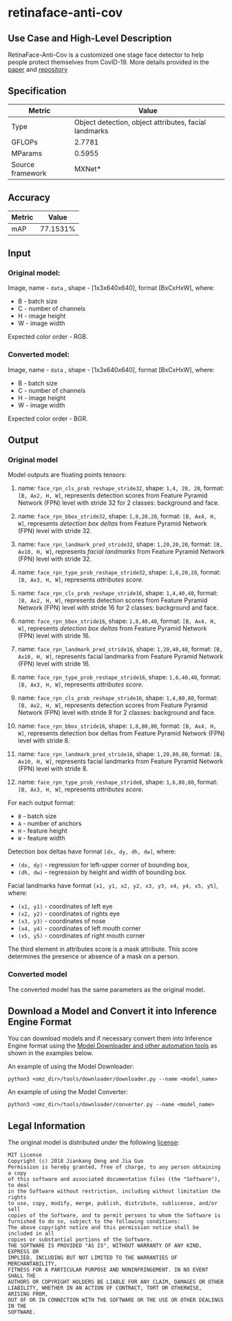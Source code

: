 # retinaface-anti-cov

## Use Case and High-Level Description
RetinaFace-Anti-Cov is a customized one stage face detector to help people protect themselves from CovID-19. More details provided in the [paper](https://arxiv.org/abs/1905.00641) and [repository](https://github.com/deepinsight/insightface/tree/master/detection/RetinaFaceAntiCov)

## Specification

| Metric                                                        | Value                                                |
|---------------------------------------------------------------|------------------------------------------------------|
| Type                                                          | Object detection, object attributes, facial landmarks|
| GFLOPs                                                        | 2.7781                                               |
| MParams                                                       | 0.5955                                               |
| Source framework                                              | MXNet\*                                              |

## Accuracy

| Metric | Value |
| ------ | ----- |
| mAP | 77.1531%|

## Input

### Original model:
Image, name - `data` , shape - [1x3x640x640], format [BxCxHxW], where:

- B - batch size
- C - number of channels
- H - image height
- W - image width

Expected color order - RGB.

### Converted model:
Image, name - `data` , shape - [1x3x640x640], format [BxCxHxW], where:

- B - batch size
- C - number of channels
- H - image height
- W - image width

Expected color order - BGR.

## Output

### Original model
Model outputs are floating points tensors:
1. name: `face_rpn_cls_prob_reshape_stride32`, shape: `1,4, 20, 20`, format: `[B, Ax2, H, W]`, represents detection scores from Feature Pyramid Network (FPN) level with stride 32 for 2 classes: background and face.

2. name: `face_rpn_bbox_stride32`,  shape: `1,8,20,20`, format: `[B, Ax4, H, W]`, represents *detection box deltas* from Feature Pyramid Network (FPN) level with stride 32.

3. name: `face_rpn_landmark_pred_stride32`, shape: `1,20,20,20`, format: `[B, Ax10, H, W]`, represents *facial landmarks* from Feature Pyramid Network (FPN) level with stride 32.

4. name: `face_rpn_type_prob_reshape_stride32`, shape: `1,6,20,20`, format: `[B, Ax3, H, W]`, represents *attributes score*.

5. name: `face_rpn_cls_prob_reshape_stride16`, shape: `1,4,40,40`, format: `[B, Ax2, H, W]`, represents detection scores from Feature Pyramid Network (FPN) level with stride 16 for 2 classes: background and face.

6. name: `face_rpn_bbox_stride16`,  shape: `1,8,40,40`, format: `[B, Ax4, H, W]`, represents *detection box deltas* from Feature Pyramid Network (FPN) level with stride 16.

7. name: `face_rpn_landmark_pred_stride16`, shape: `1,20,40,40`, format: `[B, Ax10, H, W]`, represents facial landmarks from Feature Pyramid Network (FPN) level with stride 16.

8. name: `face_rpn_type_prob_reshape_stride16`, shape: `1,6,40,40`, format: `[B, Ax3, H, W]`, represents *attributes score*.

9. name: `face_rpn_cls_prob_reshape_stride16`, shape: `1,4,80,80`, format: `[B, Ax2, H, W]`, represents detection scores from Feature Pyramid Network (FPN) level with stride 8 for 2 classes: background and face.

10. name: `face_rpn_bbox_stride16`,  shape: `1,8,80,80`, format: `[B, Ax4, H, W]`, represents detection box deltas from Feature Pyramid Network (FPN) level with stride 8.

11. name: `face_rpn_landmark_pred_stride16`, shape: `1,20,80,80`, format: `[B, Ax10, H, W]`, represents facial landmarks from Feature Pyramid Network (FPN) level with stride 8.

12. name: `face_rpn_type_prob_reshape_stride8`, shape: `1,6,80,80`, format: `[B, Ax3, H, W]`, represents *attributes score*.

For each output format:
- `B` - batch size
- `A` - number of anchors
- `H` - feature height
- `W` - feature width

Detection box deltas have format `[dx, dy, dh, dw]`, where:
- `(dx, dy)` - regression for left-upper corner of bounding box,
- `(dh, dw)` - regression by height and width of bounding box.

Facial landmarks have format `[x1, y1, x2, y2, x3, y3, x4, y4, x5, y5]`, where:
- `(x1, y1)` - coordinates of left eye
- `(x2, y2)` - coordinates of rights eye
- `(x3, y3)` - coordinates of nose
- `(x4, y4)` - coordinates of left mouth corner
- `(x5, y5)` - coordinates of right mouth corner

The third element in attributes score is a mask attribute. This score determines the presence or absence of a mask on a person.

### Converted model
The converted model has the same parameters as the original model.

## Download a Model and Convert it into Inference Engine Format

You can download models and if necessary convert them into Inference Engine format using the [Model Downloader and other automation tools](../../../tools/downloader/README.md) as shown in the examples below.

An example of using the Model Downloader:
```
python3 <omz_dir>/tools/downloader/downloader.py --name <model_name>
```

An example of using the Model Converter:
```
python3 <omz_dir>/tools/downloader/converter.py --name <model_name>
```

## Legal Information

The original model is distributed under the following
[license](https://raw.githubusercontent.com/deepinsight/insightface/master/LICENSE):

```
MIT License
Copyright (c) 2018 Jiankang Deng and Jia Guo
Permission is hereby granted, free of charge, to any person obtaining a copy
of this software and associated documentation files (the "Software"), to deal
in the Software without restriction, including without limitation the rights
to use, copy, modify, merge, publish, distribute, sublicense, and/or sell
copies of the Software, and to permit persons to whom the Software is
furnished to do so, subject to the following conditions:
The above copyright notice and this permission notice shall be included in all
copies or substantial portions of the Software.
THE SOFTWARE IS PROVIDED "AS IS", WITHOUT WARRANTY OF ANY KIND, EXPRESS OR
IMPLIED, INCLUDING BUT NOT LIMITED TO THE WARRANTIES OF MERCHANTABILITY,
FITNESS FOR A PARTICULAR PURPOSE AND NONINFRINGEMENT. IN NO EVENT SHALL THE
AUTHORS OR COPYRIGHT HOLDERS BE LIABLE FOR ANY CLAIM, DAMAGES OR OTHER
LIABILITY, WHETHER IN AN ACTION OF CONTRACT, TORT OR OTHERWISE, ARISING FROM,
OUT OF OR IN CONNECTION WITH THE SOFTWARE OR THE USE OR OTHER DEALINGS IN THE
SOFTWARE.
```
